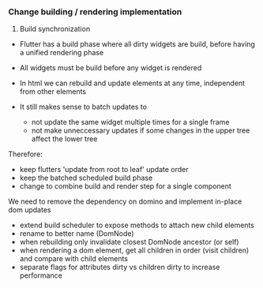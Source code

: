 
### Change building / rendering implementation

1. Build synchronization

- Flutter has a build phase where all dirty widgets are build, before having a unified rendering phase
- All widgets must be build before any widget is rendered

- In html we can rebuild and update elements at any time, independent from other elements
- It still makes sense to batch updates to
  - not update the same widget multiple times for a single frame
  - not make unneccessary updates if some changes in the upper tree affect the lower tree

Therefore:

- keep flutters 'update from root to leaf' update order
- keep the batched scheduled build phase
- change to combine build and render step for a single component

We need to remove the dependency on domino and implement in-place dom updates

- extend build scheduler to expose methods to attach new child elements
- rename to better name (DomNode)
- when rebuilding only invalidate closest DomNode ancestor (or self)
- when rendering a dom element, get all children in order (visit children) and compare with child elements
- separate flags for attributes dirty vs children dirty to increase performance
